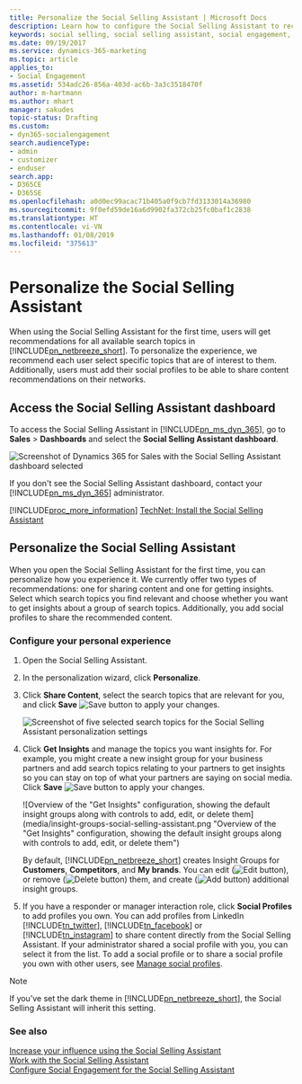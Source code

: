 ```yaml
---
title: Personalize the Social Selling Assistant | Microsoft Docs
description: Learn how to configure the Social Selling Assistant to receive personalized recommendations.
keywords: social selling, social selling assistant, social engagement, personalization, social sales
ms.date: 09/19/2017
ms.service: dynamics-365-marketing
ms.topic: article
applies_to:
- Social Engagement
ms.assetid: 534adc26-856a-403d-ac6b-3a3c3518470f
author: m-hartmann
ms.author: mhart
manager: sakudes
topic-status: Drafting
ms.custom:
- dyn365-socialengagement
search.audienceType:
- admin
- customizer
- enduser
search.app:
- D365CE
- D365SE
ms.openlocfilehash: a0d0ec99acac71b405a0f9cb7fd3133014a36980
ms.sourcegitcommit: 9f0efd59de16a6d9902fa372cb25fc0baf1c2838
ms.translationtype: HT
ms.contentlocale: vi-VN
ms.lasthandoff: 01/08/2019
ms.locfileid: "375613"
---
```

# <a name="personalize-the-social-selling-assistant"></a>Personalize the Social Selling Assistant
When using the Social Selling Assistant for the first time, users will get recommendations for all available search topics in [!INCLUDE[pn_netbreeze_short](../includes/pn-social-engagement-short.md)]. To personalize the experience, we recommend each user select specific topics that are of interest to them. Additionally, users must add their social profiles to be able to share content recommendations on their networks.  
  
## <a name="access-the-social-selling-assistant-dashboard"></a>Access the Social Selling Assistant dashboard  
 To access the Social Selling Assistant in [!INCLUDE[pn_ms_dyn_365](../includes/pn-ms-dyn-365.md)], go to **Sales** > **Dashboards** and select the **Social Selling Assistant dashboard**.  
  
 ![Screenshot of Dynamics 365 for Sales with the Social Selling Assistant dashboard selected](media/dashboard-social-selling-assistant.png "Screenshot of Dynamics 365 for Sales with the Social Selling Assistant dashboard selected")  
  
 If you don't see the Social Selling Assistant dashboard, contact your [!INCLUDE[pn_ms_dyn_365](../includes/pn-ms-dyn-365.md)] administrator.  
  
 [!INCLUDE[proc_more_information](../includes/proc-more-information.md)] [TechNet: Install the Social Selling Assistant](https://technet.microsoft.com/library/mt793319\(CRM.8\).aspx)  
  
## <a name="personalize-the-social-selling-assistant"></a>Personalize the Social Selling Assistant  
 When you open the Social Selling Assistant for the first time, you can personalize how you experience it. We currently offer two types of recommendations: one for sharing content and one for getting insights. Select which search topics you find relevant and choose whether you want to get insights about a group of search topics. Additionally, you add social profiles to share the recommended content.  
  
### <a name="configure-your-personal-experience"></a>Configure your personal experience  
  
1. Open the Social Selling Assistant.  
  
2. In the personalization wizard, click **Personalize**.  
  
3. Click **Share Content**, select the search topics that are relevant for you, and click **Save** ![Save button](media/save-icon.png "Save button") to apply your changes.  
  
   ![Screenshot of five selected search topics for the Social Selling Assistant personalization settings](media/select-search-topics-social-selling-assistant.png "Screenshot of five selected search topics for the Social Selling Assistant personalization settings")  
  
4. Click **Get Insights** and manage the topics you want insights for. For example, you might create a new insight group for your business partners and add search topics relating to your partners to get insights so you can stay on top of what your partners are saying on social media. Click **Save** ![Save button](media/save-icon.png "Save button") to apply your changes.  
  
   ![Overview of the "Get Insights" configuration, showing the default insight groups along with controls to add, edit, or delete them](media/insight-groups-social-selling-assistant.png "Overview of the "Get Insights" configuration, showing the default insight groups along with controls to add, edit, or delete them")  
  
    By default, [!INCLUDE[pn_netbreeze_short](../includes/pn-social-engagement-short.md)] creates Insight Groups for **Customers**, **Competitors**, and **My brands**. You can edit (![Edit button](media/edit-icon.png "Edit button")), or remove (![Delete button](media/trashbin-icon.png "Delete button")) them, and create (![Add button](media/add-icon.png "Add button")) additional insight groups.  
  
5. If you have a responder or manager interaction role, click **Social Profiles** to add profiles you own. You can add profiles from LinkedIn [!INCLUDE[tn_twitter](../includes/tn-twitter.md)], [!INCLUDE[tn_facebook](../includes/tn-facebook.md)] or [!INCLUDE[tn_instagram](../includes/tn-instagram.md)] to share content directly from the Social Selling Assistant. If your administrator shared a social profile with you, you can select it from the list. To add a social profile or to share a social profile you own with other users, see [Manage social profiles](manage-social-profiles.md).  
  
> [!NOTE]
>  If you’ve set the dark theme in [!INCLUDE[pn_netbreeze_short](../includes/pn-social-engagement-short.md)], the Social Selling Assistant will inherit this setting.  
  
### <a name="see-also"></a>See also  
 [Increase your influence using the Social Selling Assistant](social-selling-assistant-overview.md)   
 [Work with the Social Selling Assistant](work-with-social-selling-assistant.md)   
 [Configure Social Engagement for the Social Selling Assistant](configure-social-selling-assistant.md)
